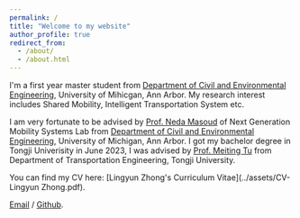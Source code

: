 ```yaml
---
permalink: /
title: "Welcome to my website"
author_profile: true
redirect_from: 
  - /about/
  - /about.html
---
```


I'm a first year master student from [Department of Civil and Environmental Engineering](https://cee.engin.umich.edu/), University of Mihicgan, Ann Arbor. My research interest includes Shared Mobility, Intelligent Transportation System etc.

I am very fortunate to be advised by [Prof. Neda Masoud](https://cee.engin.umich.edu/people/masoud-neda/) of Next Generation Mobility Systems Lab from [Department of Civil and Environmental Engineering](https://websites.umich.edu/~nmasoud/), University of Michigan, Ann Arbor. I got my bachelor degree in Tongji Univerisity in June 2023, I was advised by [Prof. Meiting Tu](https://tjjt.tongji.edu.cn/info/2901/9429.htm) from Department of Transportation Engineering, Tongji University.

You can find my CV here: [Lingyun Zhong's Curriculum Vitae](../assets/CV-Lingyun Zhong.pdf).

[Email](lingyunz@umich.edu) / [Github](https://github.com/zhongly1021).

